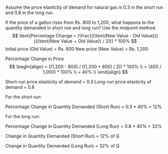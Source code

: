 Assume the price elasticity of demand for natural gas is 0.3 in the short run and  0.8 in the long run.   

If the price of a gallon rises from Rs. 800 to 1,200, what happens to the quantity  demanded in short run and long run? Use the midpoint method.  
$$
\text{Percentage Change = }\frac{((\text{New Value - Old Value})} {((\text{New Value + Old Value}) / 2))} * 100%
$$
Initial price (Old Value) = Rs. 800 
New price (New Value) = Rs. 1,200

Percentage Change in Price 
$$
\begin{align}
= ((1,200 - 800) / ((1,200 + 800) / 2)) * 100% \\
= (400 / 1,000) * 100% \\
= 40% \\
\end{align}
$$

Short-run price elasticity of demand = 0.3 
Long-run price elasticity of demand = 0.8

For the short run:

Percentage Change in Quantity Demanded (Short Run) = 0.3 * 40% = 12%

For the long run:

Percentage Change in Quantity Demanded (Long Run) = 0.8 * 40% = 32%

Change in Quantity Demanded (Short Run) = 12% of Q 

Change in Quantity Demanded (Long Run) = 32% of Q
